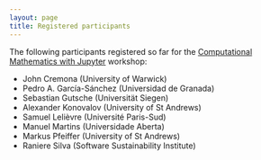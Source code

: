 ```yaml
---
layout: page
title: Registered participants
---
```


The following participants registered so far for the
[Computational Mathematics with Jupyter](http://opendreamkit.org/meetings/2017-01-16-ICMS/) workshop:

- John Cremona (University of Warwick)
- Pedro A. García-Sánchez (Universidad de Granada)
- Sebastian Gutsche (Universität Siegen)
- Alexander Konovalov (University of St Andrews)
- Samuel Lelièvre (Université Paris-Sud)
- Manuel Martins (Universidade Aberta)
- Markus Pfeiffer (University of St Andrews)
- Raniere Silva (Software Sustainability Institute)
